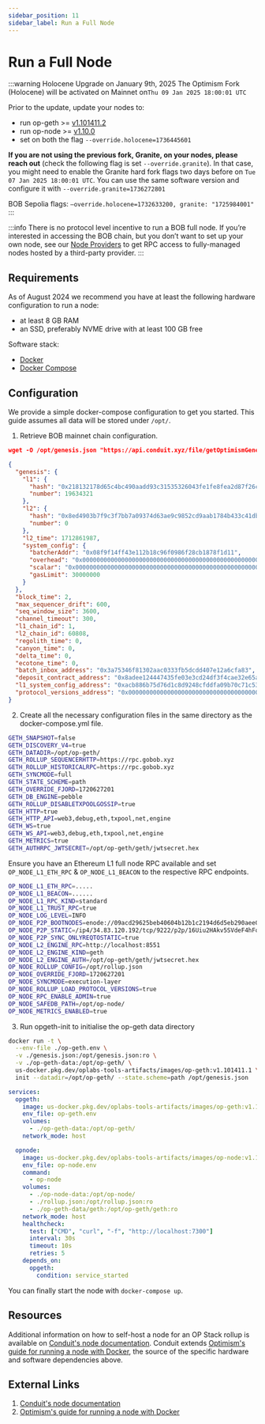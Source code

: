 ```yaml
---
sidebar_position: 11
sidebar_label: Run a Full Node
---
```


# Run a Full Node

:::warning Holocene Upgrade on January 9th, 2025
The Optimism Fork (Holocene) will be activated on ​Mainnet​ on ​`Thu 09 Jan 2025 18:00:01 UTC`

Prior to the update, update your nodes to:

- run op-geth >= [v1.101411.2](https://pylonlinks.com/link?url=https%3A%2F%2Fgithub.com%2Fethereum-optimism%2Fop-geth%2Freleases%2Ftag%2Fv1.101411.2&utm_campaign_id=b0864ff3-1c35-4e96-87fc-2c2706284a23&utm_slack_channel=C081M8AV61K)
- run op-node >= [v1.10.0](https://pylonlinks.com/link?url=https%3A%2F%2Fgithub.com%2Fethereum-optimism%2Foptimism%2Freleases%2Ftag%2Fop-node%252Fv1.10.0&utm_campaign_id=b0864ff3-1c35-4e96-87fc-2c2706284a23&utm_slack_channel=C081M8AV61K)
- set on both the flag `--override.holocene=1736445601`

**If you are not using the previous fork, Granite, on your nodes, please reach out** (check the following flag is set `​--override.granite​`). In that case, you might need to enable the Granite hard fork flags two days before on `​Tue 07 Jan 2025 18:00:01 UTC​`. You can use the same software version and configure it with `​--override.granite=1736272801`

BOB Sepolia flags: `—override.holocene=1732633200, granite: "1725984001"`
:::

:::info
There is no protocol level incentive to run a BOB full node. If you’re interested in accessing the BOB chain, but you don’t want to set up your own node, see our [Node Providers](/learn/reference/tools/node-providers) to get RPC access to fully-managed nodes hosted by a third-party provider.
:::

## Requirements

As of August 2024 we recommend you have at least the following hardware configuration to run a node:

- at least 8 GB RAM
- an SSD, preferably NVME drive with at least 100 GB free

Software stack:

- [Docker](https://docs.docker.com/engine/install/)
- [Docker Compose](https://docs.docker.com/compose/install/)

## Configuration

We provide a simple docker-compose configuration to get you started. This guide assumes all data will be stored under `/opt/`.

1. Retrieve BOB mainnet chain configuration.

```json title="genesis.json"
wget -O /opt/genesis.json "https://api.conduit.xyz/file/getOptimismGenesisJSON?network=036d1667-e469-424e-9db9-5b09cf4d460d&organization=610ec5c5-8b4c-444a-b2b4-a94c1835defe"
```

```json title="rollup.json"
{
  "genesis": {
    "l1": {
      "hash": "0x218132178d65c4bc490aadd93c31535326043fe1fe8fea2d87f26c1da83d45c2",
      "number": 19634321
    },
    "l2": {
      "hash": "0x8ed4903b7f9c3f7bb7a09374d63ae9c9852cd9aab1784b433c41dbeb47b4dba2",
      "number": 0
    },
    "l2_time": 1712861987,
    "system_config": {
      "batcherAddr": "0x08f9f14ff43e112b18c96f0986f28cb1878f1d11",
      "overhead": "0x00000000000000000000000000000000000000000000000000000000000000bc",
      "scalar": "0x00000000000000000000000000000000000000000000000000000000000a6fe0",
      "gasLimit": 30000000
    }
  },
  "block_time": 2,
  "max_sequencer_drift": 600,
  "seq_window_size": 3600,
  "channel_timeout": 300,
  "l1_chain_id": 1,
  "l2_chain_id": 60808,
  "regolith_time": 0,
  "canyon_time": 0,
  "delta_time": 0,
  "ecotone_time": 0,
  "batch_inbox_address": "0x3a75346f81302aac0333fb5dcdd407e12a6cfa83",
  "deposit_contract_address": "0x8adee124447435fe03e3cd24df3f4cae32e65a3e",
  "l1_system_config_address": "0xacb886b75d76d1c8d9248cfddfa09b70c71c5393",
  "protocol_versions_address": "0x0000000000000000000000000000000000000000"
}
```

2. Create all the necessary configuration files in the same directory as the docker-compose.yml file.

```sh title="op-geth.env"
GETH_SNAPSHOT=false
GETH_DISCOVERY_V4=true
GETH_DATADIR=/opt/op-geth/
GETH_ROLLUP_SEQUENCERHTTP=https://rpc.gobob.xyz
GETH_ROLLUP_HISTORICALRPC=https://rpc.gobob.xyz
GETH_SYNCMODE=full
GETH_STATE_SCHEME=path
GETH_OVERRIDE_FJORD=1720627201
GETH_DB_ENGINE=pebble
GETH_ROLLUP_DISABLETXPOOLGOSSIP=true
GETH_HTTP=true
GETH_HTTP_API=web3,debug,eth,txpool,net,engine
GETH_WS=true
GETH_WS_API=web3,debug,eth,txpool,net,engine
GETH_METRICS=true
GETH_AUTHRPC_JWTSECRET=/opt/op-geth/geth/jwtsecret.hex
```

Ensure you have an Ethereum L1 full node RPC available and set `OP_NODE_L1_ETH_RPC` & `OP_NODE_L1_BEACON` to the respective RPC endpoints.

```sh title="op-node.env"
OP_NODE_L1_ETH_RPC=.....
OP_NODE_L1_BEACON=......
OP_NODE_L1_RPC_KIND=standard
OP_NODE_L1_TRUST_RPC=true
OP_NODE_LOG_LEVEL=INFO
OP_NODE_P2P_BOOTNODES=enode://09acd29625beb40604b12b1c2194d6d5eb290aee03e0149675201ed717ce226c506671f46fcd440ce6f5e62dc4e059ffe88bcd931f2febcd22520ae7b9d00b5e@34.83.120.192:9222?discport=30301,enode://d25ce99435982b04d60c4b41ba256b84b888626db7bee45a9419382300fbe907359ae5ef250346785bff8d3b9d07cd3e017a27e2ee3cfda3bcbb0ba762ac9674@bootnode.conduit.xyz:0?discport=30301,enode://2d4e7e9d48f4dd4efe9342706dd1b0024681bd4c3300d021f86fc75eab7865d4e0cbec6fbc883f011cfd6a57423e7e2f6e104baad2b744c3cafaec6bc7dc92c1@34.65.43.171:0?discport=30305,enode://9d7a3efefe442351217e73b3a593bcb8efffb55b4807699972145324eab5e6b382152f8d24f6301baebbfb5ecd4127bd3faab2842c04cd432bdf50ba092f6645@34.65.109.126:0?discport=30305
OP_NODE_P2P_STATIC=/ip4/34.83.120.192/tcp/9222/p2p/16Uiu2HAkv5SVdeF4hFqJyCATwT87S3PZmutm8akrgwfcdFeqNxWw
OP_NODE_P2P_SYNC_ONLYREQTOSTATIC=true
OP_NODE_L2_ENGINE_RPC=http://localhost:8551
OP_NODE_L2_ENGINE_KIND=geth
OP_NODE_L2_ENGINE_AUTH=/opt/op-geth/geth/jwtsecret.hex
OP_NODE_ROLLUP_CONFIG=/opt/rollup.json
OP_NODE_OVERRIDE_FJORD=1720627201
OP_NODE_SYNCMODE=execution-layer
OP_NODE_ROLLUP_LOAD_PROTOCOL_VERSIONS=true
OP_NODE_RPC_ENABLE_ADMIN=true
OP_NODE_SAFEDB_PATH=/opt/op-node/
OP_NODE_METRICS_ENABLED=true
```

3. Run opgeth-init to initialise the op-geth data directory

```sh
docker run -t \
  --env-file ./op-geth.env \
  -v ./genesis.json:/opt/genesis.json:ro \
  -v ./op-geth-data:/opt/op-geth/ \
  us-docker.pkg.dev/oplabs-tools-artifacts/images/op-geth:v1.101411.1 \
  init --datadir=/opt/op-geth/ --state.scheme=path /opt/genesis.json
```

```yml title="docker-compose.yml"
services:
  opgeth:
    image: us-docker.pkg.dev/oplabs-tools-artifacts/images/op-geth:v1.101411.1
    env_file: op-geth.env
    volumes:
      - ./op-geth-data:/opt/op-geth/
    network_mode: host

  opnode:
    image: us-docker.pkg.dev/oplabs-tools-artifacts/images/op-node:v1.10.0
    env_file: op-node.env
    command:
      - op-node
    volumes:
      - ./op-node-data:/opt/op-node/
      - ./rollup.json:/opt/rollup.json:ro
      - ./op-geth-data/geth:/opt/op-geth/geth:ro
    network_mode: host
    healthcheck:
      test: ["CMD", "curl", "-f", "http://localhost:7300"]
      interval: 30s
      timeout: 10s
      retries: 5
    depends_on:
      opgeth:
        condition: service_started
```

You can finally start the node with `docker-compose up`.

## Resources

Additional information on how to self-host a node for an OP Stack rollup is available on [Conduit's node documentation](https://docs.conduit.xyz/guides/run-a-node/op-stack-node). Conduit extends [Optimism's guide for running a node with Docker](https://docs.optimism.io/builders/node-operators/tutorials/node-from-docker), the source of the specific hardware and software dependencies above.

## External Links

1. [Conduit's node documentation](https://docs.conduit.xyz/guides/run-a-node/op-stack-node)
1. [Optimism's guide for running a node with Docker](https://docs.optimism.io/builders/node-operators/tutorials/node-from-docker)
